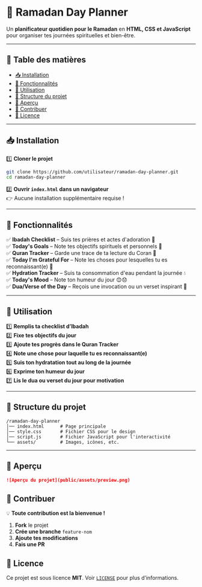 # 🕌 Ramadan Day Planner  

Un **planificateur quotidien pour le Ramadan** en **HTML, CSS et JavaScript** pour organiser tes journées spirituelles et bien-être.  

---

## 📜 Table des matières  
- [📥 Installation](#installation)  
- [🚀 Fonctionnalités](#fonctionnalités)  
- [📌 Utilisation](#utilisation)  
- [📁 Structure du projet](#structure-du-projet)  
- [🎨 Aperçu](#aperçu)  
- [🤝 Contribuer](#contribuer)  
- [📄 Licence](#licence)  

---

## 📥 Installation  

1️⃣ **Cloner le projet**  
```sh
git clone https://github.com/utilisateur/ramadan-day-planner.git
cd ramadan-day-planner
```

2️⃣ **Ouvrir `index.html` dans un navigateur**  
👉 Aucune installation supplémentaire requise !  

---

## 🚀 Fonctionnalités  

✅ **Ibadah Checklist** – Suis tes prières et actes d'adoration 🕌  
✅ **Today's Goals** – Note tes objectifs spirituels et personnels 🎯  
✅ **Quran Tracker** – Garde une trace de ta lecture du Coran 📖  
✅ **Today I'm Grateful For** – Note les choses pour lesquelles tu es reconnaissant(e) 🤲  
✅ **Hydration Tracker** – Suis ta consommation d'eau pendant la journée 💧  
✅ **Today's Mood** – Note ton humeur du jour 😊😞  
✅ **Dua/Verse of the Day** – Reçois une invocation ou un verset inspirant 🌟  

---

## 📌 Utilisation  

1️⃣ **Remplis ta checklist d’Ibadah**  
2️⃣ **Fixe tes objectifs du jour**  
3️⃣ **Ajoute tes progrès dans le Quran Tracker**  
4️⃣ **Note une chose pour laquelle tu es reconnaissant(e)**  
5️⃣ **Suis ton hydratation tout au long de la journée**  
6️⃣ **Exprime ton humeur du jour**  
7️⃣ **Lis le dua ou verset du jour pour motivation**  

---

## 📁 Structure du projet  

```
/ramadan-day-planner
│── index.html      # Page principale
│── style.css       # Fichier CSS pour le design
│── script.js       # Fichier JavaScript pour l'interactivité
└── assets/         # Images, icônes, etc.
```

---

## 🎨 Aperçu  

```md
![Aperçu du projet](public/assets/preview.png)
```


## 🤝 Contribuer  

💡 **Toute contribution est la bienvenue !**  

1. **Fork** le projet  
2. **Crée une branche** `feature-nom`  
3. **Ajoute tes modifications**  
4. **Fais une PR**  



## 📄 Licence  

 Ce projet est sous licence **MIT**. Voir [`LICENSE`](LICENSE) pour plus d’informations.  

